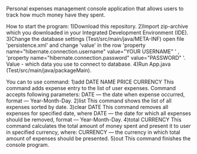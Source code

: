 Personal expenses management console application that allows users to track how much money have they spent.

How to start the program:
1)Download this repository.
2)Import zip-archive which you downloaded in your Integrated Development Environment (IDE).
3)Change the database settings (Test/src/main/java/META-INF) open file 'persistence.xml' and change 'value' in the row 'property name="hibernate.connection.username" value="YOUR USERNAME" ' , 'property name="hibernate.connection.password" value="PASSWORD" '. Value - which data you use to connect to database.
4)Run App.java (Test/src/main/java/packageMain).

You can to use command:
1)add DATE NAME PRICE CURRENCY
This command adds expense entry to the list of user expenses. Command accepts following parameters: 
DATE — the date when expense occurred, format — Year-Month-Day.
2)list
This command shows the list of all expenses sorted by date.
3)clear DATE 
This command removes all expenses for specified date, where
DATE — the date for which all expenses should be removed, format — Year-Month-Day.
4)total CURRENCY
This command calculates the total amount of money spent and present it to user in specified currency, where: 
CURRENCY — the currency in which total amount of expenses should be presented.
5)out
This command finishes the console program.
